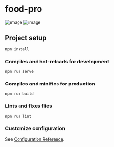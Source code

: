 # food-pro
![image](https://user-images.githubusercontent.com/75770799/190545941-fd6a7f10-a3c2-4dfb-b54d-7f911944a6c6.png)
![image](https://user-images.githubusercontent.com/75770799/190546023-58b3508f-7cbc-4f5d-9548-b0a7972d4a3b.png)


## Project setup
```
npm install
```

### Compiles and hot-reloads for development
```
npm run serve
```

### Compiles and minifies for production
```
npm run build
```

### Lints and fixes files
```
npm run lint
```

### Customize configuration
See [Configuration Reference](https://cli.vuejs.org/config/).
